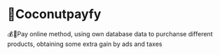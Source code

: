 # 🥥Coconutpayfy
💰💸Pay online method, using own database data to purchanse different products, obtaining some extra gain by ads and taxes
